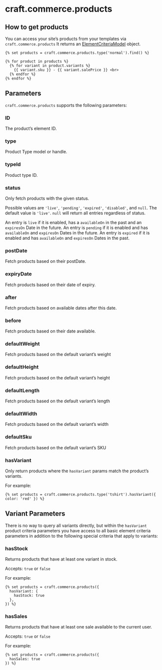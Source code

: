 # craft.commerce.products

## How to get products

You can access your site’s products from your templates via `craft.commerce.products`
It returns an [ElementCriteriaModel](https://craftcms.com/docs/2.x/templating/elementcriteriamodel.html) object.

```twig
{% set products = craft.commerce.products.type('normal').find() %}

{% for product in products %}
  {% for variant in product.variants %}
    {{ variant.sku }} - {{ variant.salePrice }} <br>
  {% endfor %}
{% endfor %}
```

## Parameters

`craft.commerce.products` supports the following parameters:

### ID

The product’s element ID.

### type

Product Type model or handle.

### typeId

Product type ID.

### status

Only fetch products with the given status.

Possible values are `'live'`, `'pending'`, `'expired'`, `'disabled'`, and `null`.
The default value is `'live'`. `null` will return all entries regardless of status.

An entry is `live` if it is enabled, has a `availableOn` in the past and an `expiresOn` Date in the future.
An entry is `pending` if it is enabled and has `availableOn` and `expiresOn` Dates in the future.
An entry is `expired` if it is enabled and has `availableOn` and `expiresOn` Dates in the past.

### postDate

Fetch products based on their postDate.

### expiryDate

Fetch products based on their date of expiry.

### after

Fetch products based on available dates after this date.

### before

Fetch products based on their date available.

### defaultWeight

Fetch products based on the default variant’s weight

### defaultHeight

Fetch products based on the default variant’s height

### defaultLength

Fetch products based on the default variant’s length

### defaultWidth

Fetch products based on the default variant’s width

### defaultSku

Fetch products based on the default variant’s SKU

### hasVariant

Only return products where the `hasVariant` params match the product’s variants.

For example:

```twig
{% set products = craft.commerce.products.type('tshirt').hasVariant({ color: 'red' }) %}
```

## Variant Parameters

There is no way to query all variants directly, but within the `hasVariant` product criteria parameters you have access to all basic element criteria parameters in addition to the following special criteria that apply to variants:

### hasStock

Returns products that have at least one variant in stock.

Accepts: `true` or `false`

For example:

```twig
{% set products = craft.commerce.products({
  hasVariant: {
    hasStock: true
  },
}) %}
```

### hasSales

Returns products that have at least one sale available to the current user.

Accepts: `true` or `false`

For example:

```twig
{% set products = craft.commerce.products({
  hasSales: true
}) %}
```
